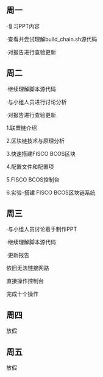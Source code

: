 ## **周一**

·复习PPT内容

·查看并尝试理解build_chain.sh源代码

·对报告进行查验更新



## **周二**

·继续理解脚本源代码

·与小组人员进行讨论分析

·对报告进行查验更新

1.联盟链介绍

2.区块链技术与原理分析

3.快速搭建FISCO BCOS区块

4.配置文件和配置项

5.FISCO BCOS控制台

6.实验-搭建 FISCO BCOS区块链系统





## **周三**

·与小组人员讨论着手制作PPT

·继续理解脚本源代码

·更新报告

依旧无法链接网路

直接操作控制台

完成十个操作



## **周四**

放假

## **周五**

放假